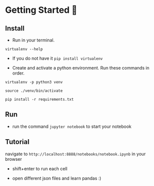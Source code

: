 
# Getting Started 🐼

## Install

* Run in your terminal.

`virtualenv --help` 

* If you do not have it `pip install virtualenv`

* Create and activate a python environment. Run these commands in order.

`virtualenv -p python3 venv`

`source ./venv/bin/activate`

`pip install -r requirements.txt`

## Run 

* run the command `jupyter notebook` to start your notebook

## Tutorial

navigate to `http://localhost:8888/notebooks/notebook.ipynb` in your browser

* shift+enter to run each cell

* open different json files and learn pandas :)



